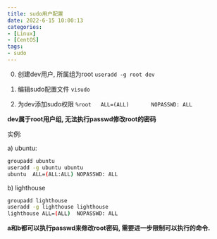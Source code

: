 ```yaml
---
title: sudo用户配置
date: 2022-6-15 10:00:13
categories: 
- [Linux]
- [CentOS]
tags: 
- sudo
---
```


0) 创建dev用户, 所属组为root
```useradd -g root dev```

1) 编辑sudo配置文件
```visudo```

2) 为dev添加sudo权限
```%root   ALL=(ALL)       NOPASSWD: ALL```

**dev属于root用户组, 无法执行passwd修改root的密码**

实例:

a) ubuntu:

``` bash
groupadd ubuntu 
useradd -g ubuntu ubuntu
ubuntu  ALL=(ALL:ALL) NOPASSWD: ALL
```

b) lighthouse

``` bash
groupadd lighthouse
useradd -g lighthouse lighthouse
lighthouse ALL=(ALL)  NOPASSWD: ALL
```

**a和b都可以执行passwd来修改root密码, 需要进一步限制可以执行的命令.**